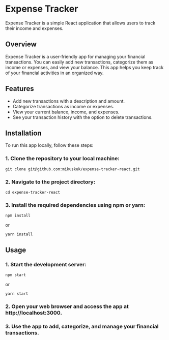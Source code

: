 # Expense Tracker

Expense Tracker is a simple React application that allows users to track their income and expenses.

## Overview

Expense Tracker is a user-friendly app for managing your financial transactions. You can easily add new transactions, categorize them as income or expenses, and view your balance. This app helps you keep track of your financial activities in an organized way.

## Features

- Add new transactions with a description and amount.
- Categorize transactions as income or expenses.
- View your current balance, income, and expenses.
- See your transaction history with the option to delete transactions.

## Installation

To run this app locally, follow these steps:

### 1. Clone the repository to your local machine:

`git clone git@github.com:mikuskuk/expense-tracker-react.git`

### 2. Navigate to the project directory:

`cd expense-tracker-react`

### 3. Install the required dependencies using npm or yarn:

`npm install`

or

`yarn install`

## Usage

### 1. Start the development server:

`npm start`

or

`yarn start`

### 2. Open your web browser and access the app at http://localhost:3000.

### 3. Use the app to add, categorize, and manage your financial transactions.
